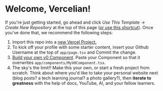 # Welcome, Vercelian!

If you're just getting started, go ahead and click *Use This Template -> Create New Repository* at the top of this page (<a href="https://github.com/new?template_name=vercelians-can-ship&template_owner=dddiggory">or use this shortcut</a>).
Once you've done that, we recommend the following steps: 
1. Import this repo into a <a href="https://vercel.com">new Vercel Project.</a>
2. To kick off your profile with some starter content, insert your Github Username at the top of `app/page.tsx` and Commit the change.
3. <a href="https://v0.dev">Build your own v0 Component</a>.  Paste your Component so that it overwrites `app/components/MyV0Component.tsx`.
4. The sky's the limit!! Make this your own, or start a fresh project from scratch. Think about where you'd like to take your personal website next (blog posts? a tech learning journal? a photo gallery?), then **iterate to greatness** with the help of docs, YouTube, AI, and your fellow learners.
